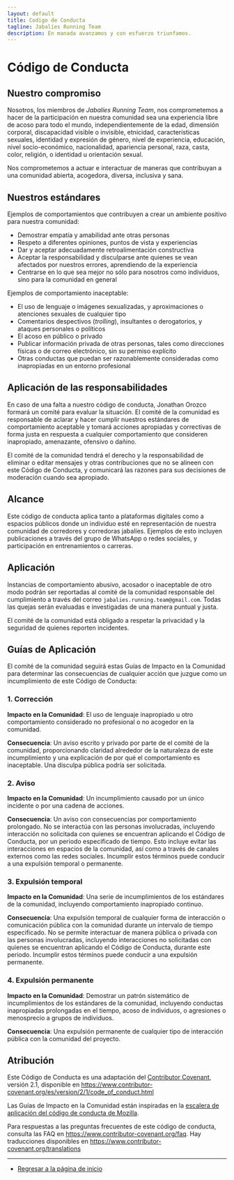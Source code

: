 ```yaml
---
layout: default
title: Codigo de Conducta
tagline: Jabalíes Running Team
description: En manada avanzamos y con esfuerzo triunfamos.
---
```


# Código de Conducta

## Nuestro compromiso

Nosotros, los miembros de _Jabalíes Running Team_, nos comprometemos a hacer de la participación en nuestra comunidad sea una experiencia libre de acoso para todo el mundo, independientemente de la edad, dimensión corporal, discapacidad visible o invisible, etnicidad, características sexuales, identidad y expresión de género, nivel de experiencia, educación, nivel socio-económico, nacionalidad, apariencia personal, raza, casta, color, religión, o identidad u orientación sexual.

Nos comprometemos a actuar e interactuar de maneras que contribuyan a una comunidad abierta, acogedora, diversa, inclusiva y sana.

## Nuestros estándares

Ejemplos de comportamientos que contribuyen a crear un ambiente positivo para nuestra comunidad:

* Demostrar empatía y amabilidad ante otras personas
* Respeto a diferentes opiniones, puntos de vista y experiencias
* Dar y aceptar adecuadamente retroalimentación constructiva
* Aceptar la responsabilidad y disculparse ante quienes se vean afectados por nuestros errores, aprendiendo de la experiencia
* Centrarse en lo que sea mejor no sólo para nosotros como individuos, sino para la comunidad en general

Ejemplos de comportamiento inaceptable:

* El uso de lenguaje o imágenes sexualizadas, y aproximaciones o
  atenciones sexuales de cualquier tipo
* Comentarios despectivos (_trolling_), insultantes o derogatorios, y ataques personales o políticos
* El acoso en público o privado
* Publicar información privada de otras personas, tales como direcciones físicas o de correo
  electrónico, sin su permiso explícito
* Otras conductas que puedan ser razonablemente consideradas como inapropiadas en un
  entorno profesional

## Aplicación de las responsabilidades

En caso de una falta a nuestro código de conducta, Jonathan Orozco formará un comité para evaluar la situación.
El comité de la comunidad es responsable de aclarar y hacer cumplir nuestros estándares de comportamiento aceptable y tomará acciones apropiadas y correctivas de forma justa en respuesta a cualquier comportamiento que consideren inapropiado, amenazante, ofensivo o dañino.

El comité de la comunidad tendrá el derecho y la responsabilidad de eliminar o editar mensajes y otras contribuciones que no se alineen con este Código de Conducta, y comunicará las razones para sus decisiones de moderación cuando sea apropiado.

## Alcance

Este código de conducta aplica tanto a plataformas digitales como a espacios públicos donde un individuo esté en representación de nuestra comunidad de corredores y corredoras jabalíes.
Ejemplos de esto incluyen publicaciones a través del grupo de WhatsApp o redes sociales, y participación en entrenamientos o carreras.

## Aplicación

Instancias de comportamiento abusivo, acosador o inaceptable de otro modo podrán ser reportadas al comité de la comunidad responsable del cumplimiento a través del correo `jabalies.running.team@gmail.com`. Todas las quejas serán evaluadas e investigadas de una manera puntual y justa.

El comité de la comunidad está obligado a respetar la privacidad y la seguridad de quienes reporten incidentes.

## Guías de Aplicación

El comité de la comunidad seguirá estas Guías de Impacto en la Comunidad para determinar las consecuencias de cualquier acción que juzgue como un incumplimiento de este Código de Conducta:

### 1. Corrección

**Impacto en la Comunidad**: El uso de lenguaje inapropiado u otro comportamiento considerado no profesional o no acogedor en la comunidad.

**Consecuencia**: Un aviso escrito y privado por parte de el comité de la comunidad, proporcionando claridad alrededor de la naturaleza de este incumplimiento y una explicación de por qué el comportamiento es inaceptable. Una disculpa pública podría ser solicitada.

### 2. Aviso

**Impacto en la Comunidad**: Un incumplimiento causado por un único incidente o por una cadena de acciones.

**Consecuencia**: Un aviso con consecuencias por comportamiento prolongado. No se interactúa con las personas involucradas, incluyendo interacción no solicitada con quienes se encuentran aplicando el Código de Conducta, por un periodo especificado de tiempo. Esto incluye evitar las interacciones en espacios de la comunidad, así como a través de canales externos como las redes sociales. Incumplir estos términos puede conducir a una expulsión temporal o permanente.

### 3. Expulsión temporal

**Impacto en la Comunidad**: Una serie de incumplimientos de los estándares de la comunidad, incluyendo comportamiento inapropiado continuo.

**Consecuencia**: Una expulsión temporal de cualquier forma de interacción o comunicación pública con la comunidad durante un intervalo de tiempo especificado. No se permite interactuar de manera pública o privada con las personas involucradas, incluyendo interacciones no solicitadas con quienes se encuentran aplicando el Código de Conducta, durante este periodo. Incumplir estos términos puede conducir a una expulsión permanente.

### 4. Expulsión permanente

**Impacto en la Comunidad**: Demostrar un patrón sistemático de incumplimientos de los estándares de la comunidad, incluyendo conductas inapropiadas prolongadas en el tiempo, acoso de individuos, o agresiones o menosprecio a grupos de individuos.

**Consecuencia**: Una expulsión permanente de cualquier tipo de interacción pública con la comunidad del proyecto.

## Atribución

Este Código de Conducta es una adaptación del [Contributor Covenant][homepage], versión 2.1,
disponible en https://www.contributor-covenant.org/es/version/2/1/code_of_conduct.html

Las Guías de Impacto en la Comunidad están inspiradas en la [escalera de aplicación del código de conducta de Mozilla](https://github.com/mozilla/diversity).

[homepage]: https://www.contributor-covenant.org

Para respuestas a las preguntas frecuentes de este código de conducta, consulta las FAQ en
https://www.contributor-covenant.org/faq. Hay traducciones disponibles en https://www.contributor-covenant.org/translations

---

- [Regresar a la página de inicio](/)
